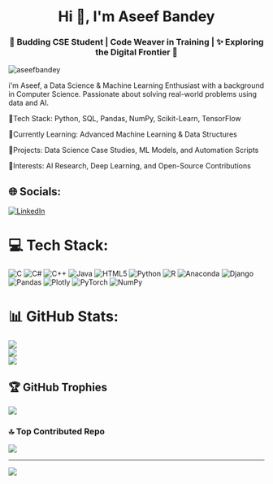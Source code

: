 <h1 align="center">Hi 👋, I'm Aseef Bandey </h1>
<h3 align="center">🌱 Budding CSE Student | Code Weaver in Training | ✨ Exploring the Digital Frontier 🚀</h3>

<p align="left"> <img src="https://komarev.com/ghpvc/?username=aseefbandey&label=Profile%20views&color=0e75b6&style=flat" alt="aseefbandey" /> </p>
i'm Aseef, a Data Science & Machine Learning Enthusiast with a background in Computer Science. Passionate about solving real-world problems using data and AI.

🔹Tech Stack: Python, SQL, Pandas, NumPy, Scikit-Learn, TensorFlow

🔹Currently Learning: Advanced Machine Learning & Data Structures

🔹Projects: Data Science Case Studies, ML Models, and Automation Scripts

🔹Interests: AI Research, Deep Learning, and Open-Source Contributions
## 🌐 Socials:
[![LinkedIn](https://img.shields.io/badge/LinkedIn-%230077B5.svg?logo=linkedin&logoColor=white)](https://linkedin.com/in/https://www.linkedin.com/in/aseef-bandey-8050b6276/) 

# 💻 Tech Stack:
![C](https://img.shields.io/badge/c-%2300599C.svg?style=for-the-badge&logo=c&logoColor=white) ![C#](https://img.shields.io/badge/c%23-%23239120.svg?style=for-the-badge&logo=csharp&logoColor=white) ![C++](https://img.shields.io/badge/c++-%2300599C.svg?style=for-the-badge&logo=c%2B%2B&logoColor=white) ![Java](https://img.shields.io/badge/java-%23ED8B00.svg?style=for-the-badge&logo=openjdk&logoColor=white) ![HTML5](https://img.shields.io/badge/html5-%23E34F26.svg?style=for-the-badge&logo=html5&logoColor=white) ![Python](https://img.shields.io/badge/python-3670A0?style=for-the-badge&logo=python&logoColor=ffdd54) ![R](https://img.shields.io/badge/r-%23276DC3.svg?style=for-the-badge&logo=r&logoColor=white) ![Anaconda](https://img.shields.io/badge/Anaconda-%2344A833.svg?style=for-the-badge&logo=anaconda&logoColor=white) ![Django](https://img.shields.io/badge/django-%23092E20.svg?style=for-the-badge&logo=django&logoColor=white) ![Pandas](https://img.shields.io/badge/pandas-%23150458.svg?style=for-the-badge&logo=pandas&logoColor=white) ![Plotly](https://img.shields.io/badge/Plotly-%233F4F75.svg?style=for-the-badge&logo=plotly&logoColor=white) ![PyTorch](https://img.shields.io/badge/PyTorch-%23EE4C2C.svg?style=for-the-badge&logo=PyTorch&logoColor=white) ![NumPy](https://img.shields.io/badge/numpy-%23013243.svg?style=for-the-badge&logo=numpy&logoColor=white)
# 📊 GitHub Stats:
![](https://github-readme-stats.vercel.app/api?username=AseefBandey&theme=dark&hide_border=false&include_all_commits=false&count_private=false)<br/>
![](https://nirzak-streak-stats.vercel.app/?user=AseefBandey&theme=dark&hide_border=false)<br/>
![](https://github-readme-stats.vercel.app/api/top-langs/?username=AseefBandey&theme=dark&hide_border=false&include_all_commits=false&count_private=false&layout=compact)

## 🏆 GitHub Trophies
![](https://github-profile-trophy.vercel.app/?username=AseefBandey&theme=radical&no-frame=false&no-bg=true&margin-w=4)

### 🔝 Top Contributed Repo
![](https://github-contributor-stats.vercel.app/api?username=AseefBandey&limit=5&theme=dark&combine_all_yearly_contributions=true)

---
[![](https://visitcount.itsvg.in/api?id=AseefBandey&icon=0&color=0)](https://visitcount.itsvg.in)

<!-- Proudly created with GPRM ( https://gprm.itsvg.in ) -->
